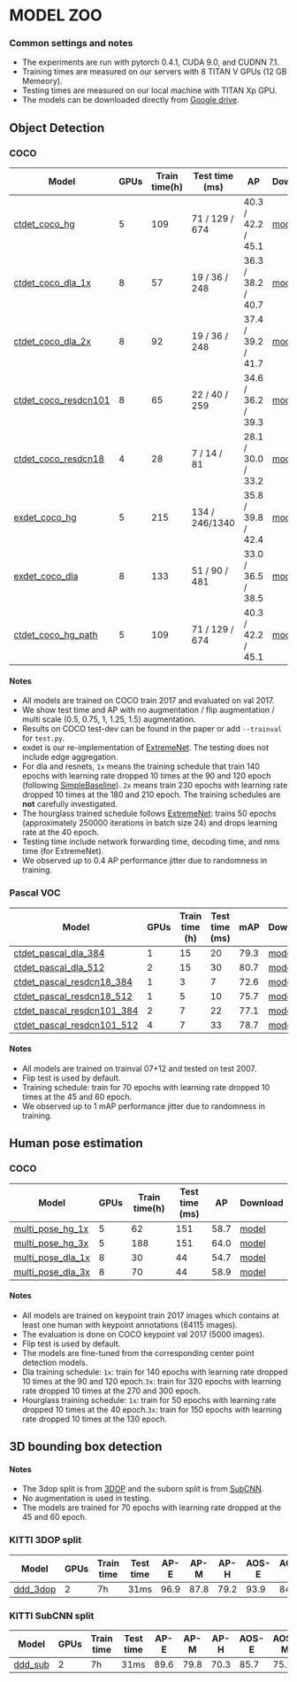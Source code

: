# MODEL ZOO

### Common settings and notes

- The experiments are run with pytorch 0.4.1, CUDA 9.0, and CUDNN 7.1.
- Training times are measured on our servers with 8 TITAN V GPUs (12 GB Memeory).
- Testing times are measured on our local machine with TITAN Xp GPU. 
- The models can be downloaded directly from [Google drive](https://drive.google.com/open?id=1px-Xg7jXSC79QqgsD1AAGJQkuf5m0zh_).

## Object Detection


### COCO

| Model                    | GPUs |Train time(h)| Test time (ms) |   AP               |  Download | 
|--------------------------|------|-------------|----------------|--------------------|-----------|
|[ctdet\_coco\_hg](../experiments/ctdet_coco_hg.sh)       |   5  |109          | 71 / 129 / 674 | 40.3 / 42.2 / 45.1 | [model](https://drive.google.com/open?id=1cNyDmyorOduMRsgXoUnuyUiF6tZNFxaG) |
|[ctdet\_coco\_dla\_1x](../experiments/ctdet_coco_dla_1x.sh)  |   8  | 57          |  19 / 36 / 248 | 36.3 / 38.2 / 40.7 | [model](https://drive.google.com/open?id=1r89_KNXyDyvUp8NggduG9uKQTMU2DsK_) |
|[ctdet\_coco\_dla\_2x](../experiments/ctdet_coco_dla_2x.sh)  |   8  | 92          |  19 / 36 / 248 | 37.4 / 39.2 / 41.7 | [model](https://drive.google.com/open?id=1pl_-ael8wERdUREEnaIfqOV_VF2bEVRT) |
|[ctdet\_coco\_resdcn101](../experiments/ctdet_coco_resdcn101.sh)|   8  | 65          |  22 / 40 / 259 | 34.6 / 36.2 / 39.3 | [model](https://drive.google.com/open?id=1bTJCbAc1szA9lWU-fvVw52lqR3U2TTry) |
|[ctdet\_coco\_resdcn18](../experiments/ctdet_coco_resdcn18.sh) |   4  | 28          |  7 / 14 / 81   | 28.1 / 30.0 / 33.2 | [model](https://drive.google.com/open?id=1b-_sjq1Pe_dVxt5SeFmoadMfiPTPZqpz) |
|[exdet\_coco\_hg](../experiments/exdet_coco_hg.sh)       |   5  |215          | 134 / 246/1340 | 35.8 / 39.8 / 42.4 | [model](https://drive.google.com/open?id=1-5bT5ZF8bXriJ-wAvOjJFrBLvZV2-mlV) |
|[exdet\_coco\_dla](../experiments/exdet_coco_dla.sh)      |   8  |133          | 51 / 90 / 481  | 33.0 / 36.5 / 38.5 | [model](https://drive.google.com/open?id=1PFcEqN0KjFuq9XaqzB7TkVD3pvXZx04e) |
|[ctdet\_coco\_hg\_path](../experiments/ctdet_coco_hg_path.sh)      |   5  |109          | 71 / 129 / 674 | 40.3 / 42.2 / 45.1 | [model](https://drive.google.com/open?id=1cNyDmyorOduMRsgXoUnuyUiF6tZNFxaG) |

#### Notes

- All models are trained on COCO train 2017 and evaluated on val 2017. 
- We show test time and AP with no augmentation / flip augmentation / multi scale (0.5, 0.75, 1, 1.25, 1.5) augmentation. 
- Results on COCO test-dev can be found in the paper or add `--trainval` for `test.py`. 
- exdet is our re-implementation of [ExtremeNet](https://github.com/xingyizhou/ExtremeNet). The testing does not include edge aggregation.
- For dla and resnets, `1x` means the training schedule that train 140 epochs with learning rate dropped 10 times at the 90 and 120 epoch (following [SimpleBaseline](https://github.com/Microsoft/human-pose-estimation.pytorch)). `2x` means train 230 epochs with learning rate dropped 10 times at the 180 and 210 epoch. The training schedules are **not** carefully investigated.
- The hourglass trained schedule follows [ExtremeNet](https://github.com/xingyizhou/ExtremeNet): trains 50 epochs (approximately 250000 iterations in batch size 24) and drops learning rate at the 40 epoch.
- Testing time include network forwarding time, decoding time, and nms time (for ExtremeNet).
- We observed up to 0.4 AP performance jitter due to randomness in training. 

### Pascal VOC

| Model                           |GPUs| Train time (h)| Test time (ms) | mAP  | Download  |
|---------------------------------|----|---------------|----------------|------|-----------|
|[ctdet\_pascal\_dla\_384](../experiments/ctdet_pascal_dla_384.sh)      | 1  |15             | 20             | 79.3 | [model](https://drive.google.com/open?id=1IC3FZkxAQHm2rxoIGmS4YluYpZxwYkJf) |
|[ctdet\_pascal\_dla\_512](../experiments/ctdet_pascal_dla_512.sh)      | 2  |15             | 30             | 80.7 | [model](https://drive.google.com/open?id=1jIfK9EyqzNcupxGsp3YRnEiewrIG4_Ma) |
|[ctdet\_pascal\_resdcn18\_384](../experiments/ctdet_pascal_resdcn18_384.sh) | 1  |3              | 7              | 72.6 | [model](https://drive.google.com/open?id=1Kq27D1uoPZK42j2alDWmCGyqRU2ob1BX) |
|[ctdet\_pascal\_resdcn18\_512](../experiments/ctdet_pascal_resdcn18_512.sh) | 1  |5              | 10             | 75.7 | [model](https://drive.google.com/open?id=1MRUJTTJ4-ZDN0Y-zQOqQBqjrQMcXFzet) |
|[ctdet\_pascal\_resdcn101\_384](../experiments/ctdet_pascal_resdcn101_384.sh)| 2  |7              | 22             | 77.1 | [model](https://drive.google.com/open?id=11YXE04zILuXA5-kaYQEEg0ljNKBe6GPO) |
|[ctdet\_pascal\_resdcn101\_512](../experiments/ctdet_pascal_resdcn101_512.sh)| 4  |7              | 33             | 78.7 | [model](https://drive.google.com/open?id=1xhEf-a_y2Di6YdyPpCIj0-kVFjQvDf9N) |

#### Notes
- All models are trained on trainval 07+12 and tested on test 2007.
- Flip test is used by default.
- Training schedule: train for 70 epochs with learning rate dropped 10 times at the 45 and 60 epoch.
- We observed up to 1 mAP performance jitter due to randomness in training.

## Human pose estimation

### COCO

| Model                    | GPUs |Train time(h)| Test time (ms) |   AP        |  Download | 
|--------------------------|------|-------------|----------------|-------------|-----------|
|[multi\_pose\_hg_1x](../experiments/multi_pose_hg_1x.sh)    |   5  |62           | 151            | 58.7        | [model](https://drive.google.com/open?id=1HBB5KRaSj-m-vtpGESm7_3evNP5Y84RS) |
|[multi\_pose\_hg_3x](../experiments/multi_pose_hg_3x.sh)    |   5  |188          | 151            | 64.0        | [model](https://drive.google.com/open?id=1n6EvwhTbz7LglVXXlL9irJia7YuakHdB) |
|[multi\_pose\_dla_1x](../experiments/multi_pose_dla_1x.sh)   |   8  |30           | 44             | 54.7        | [model](https://drive.google.com/open?id=1VeiRtuXfCbmhQNGV-XWL6elUzpuWN-4K) |
|[multi\_pose\_dla_3x](../experiments/multi_pose_dla_3x.sh)   |   8  |70           | 44             | 58.9        | [model](https://drive.google.com/open?id=1PO1Ax_GDtjiemEmDVD7oPWwqQkUu28PI) |

#### Notes
- All models are trained on keypoint train 2017 images which contains at least one human with keypoint annotations (64115 images).
- The evaluation is done on COCO keypoint val 2017 (5000 images).
- Flip test is used by default.
- The models are fine-tuned from the corresponding center point detection models.
- Dla training schedule: `1x`: train for 140 epochs with learning rate dropped 10 times at the 90 and 120 epoch.`3x`: train for 320 epochs with learning rate dropped 10 times at the 270 and 300 epoch.
- Hourglass training schedule: `1x`: train for 50 epochs with learning rate dropped 10 times at the 40 epoch.`3x`: train for 150 epochs with learning rate dropped 10 times at the 130 epoch.

## 3D bounding box detection

#### Notes
- The 3dop split is from [3DOP](https://papers.nips.cc/paper/5644-3d-object-proposals-for-accurate-object-class-detection) and the suborn split is from [SubCNN](https://github.com/tanshen/SubCNN).
- No augmentation is used in testing.
- The models are trained for 70 epochs with learning rate dropped at the 45 and 60 epoch.

### KITTI 3DOP split

|Model       |GPUs|Train time|Test time|AP-E|AP-M|AP-H|AOS-E|AOS-M|AOS-H|BEV-E|BEV-M|BEV-H| Download |
|------------|----|----------|---------|----|----|----|-----|-----|-----|-----|-----|-----|----------|
|[ddd_3dop](../experiments/ddd_3dop.sh)|2   | 7h       |  31ms   |96.9|87.8|79.2|93.9 |84.3 |75.7 |34.0 |30.5 |26.8 | [model](https://drive.google.com/open?id=1znsM6E-aVTkATreDuUVxoU0ajL1az8rz)|

### KITTI SubCNN split

|Model       |GPUs|Train time|Test time|AP-E|AP-M|AP-H|AOS-E|AOS-M|AOS-H|BEV-E|BEV-M|BEV-H| Download |
|------------|----|----------|---------|----|----|----|-----|-----|-----|-----|-----|-----|----------|
|[ddd_sub](../experiments/ddd_sub.sh) |2   | 7h       |  31ms   |89.6|79.8|70.3|85.7 |75.2 |65.9 |34.9 |27.7 |26.4 | [model](https://drive.google.com/open?id=15XuJxTxCBnA8O37M_ghjppnWmVnjC0Hp)|